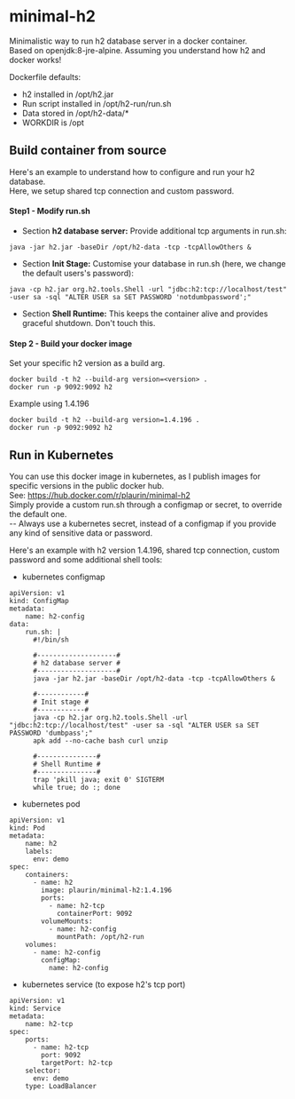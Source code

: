 # minimal-h2

Minimalistic way to run h2 database server in a docker container.  
Based on openjdk:8-jre-alpine.
Assuming you understand how h2 and docker works!

Dockerfile defaults:
* h2 installed in /opt/h2.jar
* Run script installed in /opt/h2-run/run.sh
* Data stored in /opt/h2-data/*
* WORKDIR is /opt

## Build container from source

Here's an example to understand how to configure and run your h2 database.  
Here, we setup shared tcp connection and custom password.  
#### Step1 - Modify run.sh

* Section **h2 database server:** Provide additional tcp arguments in run.sh:  
```
java -jar h2.jar -baseDir /opt/h2-data -tcp -tcpAllowOthers &
```

* Section **Init Stage:** Customise your database in run.sh (here, we change the default users's password):
```
java -cp h2.jar org.h2.tools.Shell -url "jdbc:h2:tcp://localhost/test" -user sa -sql "ALTER USER sa SET PASSWORD 'notdumbpassword';"
```

* Section **Shell Runtime:** This keeps the container alive and provides graceful shutdown. Don't touch this.

#### Step 2 - Build your docker image
Set your specific h2 version as a build arg.
```
docker build -t h2 --build-arg version=<version> .
docker run -p 9092:9092 h2
```
Example using 1.4.196
```
docker build -t h2 --build-arg version=1.4.196 .
docker run -p 9092:9092 h2
```

## Run in Kubernetes

You can use this docker image in kubernetes, as I publish images for specific versions in the public docker hub.  
See: https://hub.docker.com/r/plaurin/minimal-h2  
Simply provide a custom run.sh through a configmap or secret, to override the default one.  
-- Always use a kubernetes secret, instead of a configmap if you provide any kind of sensitive data or password.

Here's an example with h2 version 1.4.196, shared tcp connection, custom password and some additional shell tools:

* kubernetes configmap
```
apiVersion: v1
kind: ConfigMap
metadata:
    name: h2-config
data:
    run.sh: |
      #!/bin/sh

      #--------------------#
      # h2 database server #
      #--------------------#
      java -jar h2.jar -baseDir /opt/h2-data -tcp -tcpAllowOthers &

      #------------#
      # Init stage #
      #------------#
      java -cp h2.jar org.h2.tools.Shell -url "jdbc:h2:tcp://localhost/test" -user sa -sql "ALTER USER sa SET PASSWORD 'dumbpass';"
      apk add --no-cache bash curl unzip

      #---------------#
      # Shell Runtime #
      #---------------#
      trap 'pkill java; exit 0' SIGTERM
      while true; do :; done
```

* kubernetes pod
```
apiVersion: v1
kind: Pod
metadata:
    name: h2
    labels:
      env: demo
spec:
    containers:
      - name: h2
        image: plaurin/minimal-h2:1.4.196
        ports:
          - name: h2-tcp
            containerPort: 9092
        volumeMounts:
          - name: h2-config
            mountPath: /opt/h2-run
    volumes:
      - name: h2-config
        configMap:
          name: h2-config
```
* kubernetes service (to expose h2's tcp port)
```
apiVersion: v1
kind: Service
metadata:
    name: h2-tcp
spec:
    ports:
      - name: h2-tcp
        port: 9092
        targetPort: h2-tcp
    selector:
      env: demo
    type: LoadBalancer
```

